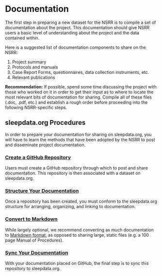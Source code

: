 # Documentation

The first step in preparing a new dataset for the NSRR is to compile a set of documentation about the project. This documentation should give NSRR users a basic level of understanding about the project and the data contained within.

Here is a suggested list of documentation components to share on the NSRR:

1. Project summary
2. Protocols and manuals
3. Case Report Forms, questionnaires, data collection instruments, etc.
4. Relevant publications

**Recommendation:** If possible, spend some time discussing the project with those who worked on it in order to get their input as to where to locate the most relevant bits of documentation for sharing. Compile all of these files (.doc, .pdf, etc.) and establish a rough order before proceeding into the following NSRR-specific steps.

## sleepdata.org Procedures

In order to prepare your documentation for sharing on sleepdata.org, you will have to learn the methods that have been adopted by the NSRR to post and disseminate project documentation.

### [Create a GitHub Repository](create_a_github_repository.md)

Users must create a GitHub repository through which to post and share documentation. This repository is then associated with a dataset on sleepdata.org.

### [Structure Your Documentation](structure_your_documentation.md)

Once a repository has been created, you must conform to the sleepdata.org structure for arranging, organizing, and linking to documentation.

### [Convert to Markdown](create_a_github_repository.md)

While largely optional, we recommend converting as much documentation to [Markdown format](http://daringfireball.net/projects/markdown/), as opposed to sharing large, static files (e.g. a 100 page Manual of Procedures).

### [Sync Your Documentation](sync_your_documentation.md)

With your documentation placed on GitHub, the final step is to sync this repository to sleepdata.org.
